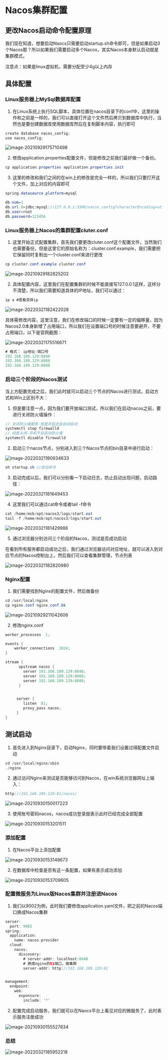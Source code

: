 # Nacos集群配置

 

## 更改Nacos启动命令配置原理

我们现在知道，想要启动Naocs只需要启动startup.sh命令即可，但是如果启动3个Nacos那？所以如果我们需要启动多个Nacos，其实Nacos本身默认启动就是集群模式。

注意点：如果是linux虚拟机，需要分配至少4g以上内存

## 具体配置

### Linux服务器上MySql数据库配置

1. 在Linux系统上执行SQL脚本，具体位置在nacos目录下的conf中，这里的操作和之前是一样的，我们可以直接打开这个文件然后拷贝到数据库中执行，当然也是要创建数据库使用数据库然后在复制脚本内容，执行即可

```java
create database nacos_config;
use nacos_config;
```

![image-20210929175710498](images/image-20210929175710498.png)

2. 修改application.properties配置文件，但是修改之前我们最好做一个备份。

```java
cp application.properties application.properties.init
```

3. 这里的修改和我们之间的在win上的修改是完全一样的，所以我们只要打开这个文件，加上对应的内容即可

```java
spring.datasource.platform=mysql

db.num=1
db.url.0=jdbc:mysql://127.0.0.1:3306/nacos_config?characterEncoding=utf8&connectTimeout=1000&socketTimeout=3000&autoReconnect=true&serverTimezone=UTC
db.user=root
db.password=123456
```



### Linux服务器上Nacos的集群配置cluter.conf

1. 这里开始正式配置集群，首先我们要更改cluter.conf这个配置文件，当然我们也需要备份，但是这里它的原始名称为：cluster.conf.example，我们需要把它保留同时复制出一个cluster.conf来进行更改

```java
cp cluster.conf.example cluster.conf
```

![image-20210929182825202](images/image-20210929182825202.png)

2. 具体配置内容，这里我们在配置集群的时候不能直接写127.0.0.1这样，这样分不清楚，所以我们需要知道具体的IP地址，我们可以通过：

```java
ip a #查看具体ip	
```

![image-20220321182422028](images/image-20220321182422028.png)

具体需修改内容，这里注意，我们在修改端口的时候一定要有一定的偏移量，因为Nacos2.0本身新增了占用端口，所以我们在设置端口号的时候注意要避开，不要占用端口，以下是官网截图：

![image-20220321175516671](image-20220321175516671.png)

```java
# 格式： ip地址:端口号
192.168.189.129:8848
192.168.189.129:8868
192.168.189.129:8888
```

### 启动三个阶段的Nacos测试

当上方配置完成之后，我们此时就可以启动三个节点的Nacos进行测试，启动方式和Win上区别不大：

1. 但是要注意一点，因为我们要开放端口测试，所以我们在启动nacos之前，要进行关闭防火墙操作：

```java
// 关闭防火墙服务-但是开启还会自动启动
systemctl stop firewalld
// 彻底关闭-开机不会启动防火墙
systemctl disable firewalld
```

2. 启动三个nacos节点，分别进入到三个Nacos节点的bin目录中进行启动：

![image-20220321180934633](image-20220321180934633.png)

```java
sh startup.sh //启动命令
```

3. 启动完成以后，我们可以分别看一下启动日志，防止启动出现问题，启动路径：

![image-20220321181649453](images/image-20220321181649453.png)

4. 这里我们可以通过cat命令或者tail -f命令

```java
cat /home/msb/opt/nacos3/logs/start.out
tail -f /home/msb/opt/nacos3/logs/start.out
```

![image-20220321181429986](images/image-20220321181429986.png)

5. 通过浏览器分别访问三个阶段的Nacos，测试是否成功启动

在看到所有服务都启动成功之后，我们通过浏览器访问对应地址，就可以进入到对应节点的Nacos控制台上，然后我们可以查看集群管理，节点列表

![image-20220321182820980](images/image-20220321182820980.png)

### Nginx配置

1. 我们需要找到Nginx的配置文件，然后做备份

```java
cd /usr/local/nginx
cp nginx.conf nginx.conf.bk
```

![image-20210929211042606](images/image-20210929211042606.png)

2. 修改nginx.conf

```java
worker_processes  1;

events {
    worker_connections  1024;
}

stream {
      upstream nacos {
        server 192.168.189.129:8848;
        server 192.168.189.129:8868;
        server 192.168.189.129:8888;
      }


     server {
        listen  81;
        proxy_pass nacos;
     }
}
```

## 测试启动

1. 首先进入到Nginx目录下，启动Nginx，同时要带着我们设置过得配置文件启动

```java
cd /usr/local/nginx/sbin
./nginx
```

2. 通过访问Nginx来测试是否能够访问到Nacos，在win系统浏览器网址上输入：

```java
http://192.168.189.129:81/nacos/
```

![image-20210930150017223](images/image-20210930150017223.png)

3. 使用账号密码nacos，nacos成功登录就表示此时已经完成全部配置

![image-20210930153201511](images/image-20210930153201511.png)



### 添加配置

1. 在Nacos平台上添加配置

![image-20210930153148673](images/image-20210930153148673.png)

2. 在数据库中检查是否有这一条配置，如果有表示成功添加

![image-20210930153709605](images/image-20210930153709605.png)

### 配置微服务为Linux版Nacos集群并注册进Nacos

1. 我们以9002为例，此时我们要修改application.yaml文件，把之前的Nacos端口换成Nacos集群

```java
server:
  port: 9002
spring:
  application:
    name: nacos-provider
  cloud:
    nacos:
      discovery:
        # server-addr: localhost:8848
        # 换成nginx的81端口，做集群
        server-addr: http://192.168.189.129:81


management:
  endpoint:
    web:
      exponsure:
        include: '*'

```

2. 配置完成启动服务，我们就可以在Naocs平台上看见对应的微服务了，此时表示服务注册成功

![image-20210930155527834](images/image-20210930155527834.png)



### 总结

![image-20220321185952218](images/image-20220321185952218.png)



